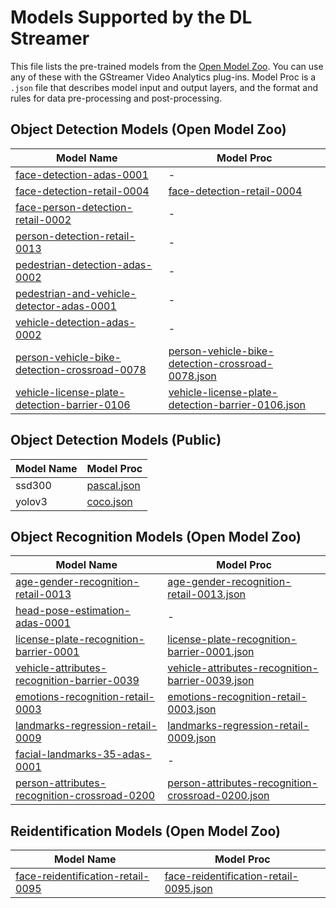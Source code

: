 # Models Supported by the DL Streamer

This file lists the pre-trained models from the [Open Model Zoo](https://github.com/opencv/open_model_zoo). You can use any of these with the GStreamer Video Analytics plug-ins. Model Proc is a `.json` file that describes model input and output layers, and the format and rules for data pre-processing and post-processing.

## Object Detection Models (Open Model Zoo)

| Model Name                                                                                                                                                                          | Model Proc |
|------------------------------------------------------------------------------------------------------------------------------------------------------------------------------------ |--------------------- |
| [face-detection-adas-0001](https://docs.openvinotoolkit.org/R5/_docs_Transportation_object_detection_face_pruned_mobilenet_reduced_ssd_shared_weights_caffe_desc_face_detection_adas_0001.html)                               | -                |
| [face-detection-retail-0004](https://docs.openvinotoolkit.org/R5/_docs_Retail_object_detection_face_sqnet10modif_ssd_0004_caffe_desc_face_detection_retail_0004.html)                                                        | [face-detection-retail-0004](../blob/master/samples/model_proc/face-detection-retail-0004.json)                |
| [face-person-detection-retail-0002](https://docs.openvinotoolkit.org/R5/_docs_Retail_object_detection_face_pedestrian_rmnet_ssssd_2heads_0002_caffe_desc_face_person_detection_retail_0002.html)                              | -                |
| [person-detection-retail-0013](https://docs.openvinotoolkit.org/R5/_docs_Retail_object_detection_pedestrian_rmnet_ssd_0013_caffe_desc_person_detection_retail_0013.html)                                                      | -                |
| [pedestrian-detection-adas-0002](https://docs.openvinotoolkit.org/R5/_docs_Transportation_object_detection_pedestrian_mobilenet_reduced_ssd_caffe_desc_pedestrian_detection_adas_0002.html)                                   | -                |
| [pedestrian-and-vehicle-detector-adas-0001](https://docs.openvinotoolkit.org/R5/_docs_Transportation_object_detection_pedestrian_and_vehicle_mobilenet_reduced_ssd_caffe_desc_pe1dd10d582cd5f94db32d33a85c5fd402.html) | -                |
| [vehicle-detection-adas-0002](https://docs.openvinotoolkit.org/R5/_docs_Transportation_object_detection_vehicle_mobilenet_reduced_ssd_caffe_desc_vehicle_detection_adas_0002.html)                                            | -                |
| [person-vehicle-bike-detection-crossroad-0078](https://docs.openvinotoolkit.org/R5/_docs_Security_object_detection_crossroad_0078_caffe_desc_person_vehicle_bike_detection_crossroad_0078.html)                               | [person-vehicle-bike-detection-crossroad-0078.json](../blob/master/samples/model_proc/person-vehicle-bike-detection-crossroad-0078.json)                |
| [vehicle-license-plate-detection-barrier-0106](https://docs.openvinotoolkit.org/R5/_docs_Security_object_detection_barrier_0106_tf_desc_vehicle_license_plate_detection_barrier_0106.html)                                    | [vehicle-license-plate-detection-barrier-0106.json](../blob/master/samples/model_proc/vehicle-license-plate-detection-barrier-0106.json)                |

## Object Detection Models (Public)

| Model Name                                                                                                                                                                          | Model Proc |
|------------------------------------------------------------------------------------------------------------------------------------------------------------------------------------ |--------------------- |
| ssd300 | [pascal.json](../blob/master/samples/model_proc/pascal.json)                |
| yolov3 | [coco.json](../blob/master/samples/model_proc/coco.json)

## Object Recognition Models (Open Model Zoo)

| Model Name                                                                                                                                                                                      | Model Proc  |
|-------------------------------------------------------------------------------------------------------------------------------------------------------------------------------------------------|--------------------- |
| [age-gender-recognition-retail-0013](https://docs.openvinotoolkit.org/R5/_docs_Retail_object_attributes_age_gender_caffe_desc_age_gender_recognition_retail_0013.html)                                                                    | [age-gender-recognition-retail-0013.json](../blob/master/samples/model_proc/age-gender-recognition-retail-0013.json)                |
| [head-pose-estimation-adas-0001](https://docs.openvinotoolkit.org/R5/_docs_Transportation_object_attributes_headpose_vanilla_cnn_desc_head_pose_estimation_adas_0001.html)                                                                | -                |
| [license-plate-recognition-barrier-0001](https://docs.openvinotoolkit.org/R5/_docs_Security_optical_character_recognition_license_plate_caffe_desc_license_plate_recognition_barrier_0001.html)                                           | [license-plate-recognition-barrier-0001.json](../blob/master/samples/model_proc/license-plate-recognition-barrier-0001.json)                |
| [vehicle-attributes-recognition-barrier-0039](https://docs.openvinotoolkit.org/R5/_docs_Security_object_attributes_vehicle_resnet10_update_1_caffe_desc_vehicle_attributes_recognition_barrier_0039.html)                                 | [vehicle-attributes-recognition-barrier-0039.json](../blob/master/samples/model_proc/vehicle-attributes-recognition-barrier-0039.json)                |
| [emotions-recognition-retail-0003](https://docs.openvinotoolkit.org/R5/_docs_Retail_object_attributes_emotions_recognition_0003_caffe_desc_emotions_recognition_retail_0003.html)                                                         | [emotions-recognition-retail-0003.json](../blob/master/samples/model_proc/emotions-recognition-retail-0003.json)                |
| [landmarks-regression-retail-0009](https://docs.openvinotoolkit.org/R5/_docs_Retail_object_attributes_landmarks_regression_0009_onnx_desc_landmarks_regression_retail_0009.html)                                                          | [landmarks-regression-retail-0009.json](../blob/master/samples/model_proc/landmarks-regression-retail-0009.json)                |
| [facial-landmarks-35-adas-0001](https://docs.openvinotoolkit.org/R5/_docs_Transportation_object_attributes_facial_landmarks_custom_35_facial_landmarks_caffe_desc_facial_landmarks_35_adas_0001.html)                                     | -                |
| [person-attributes-recognition-crossroad-0200](https://docs.openvinotoolkit.org/R5/_docs_Security_object_attributes_pedestrian_person_attributes_recognition_crossroad_0200_onnx_de02598a069f6e7bd67a8d352df43eaca0.html)  | [person-attributes-recognition-crossroad-0200.json](../blob/master/samples/model_proc/person-attributes-recognition-crossroad-0200.json)                |

## Reidentification Models (Open Model Zoo)

| Model Name                                                                                                                                              | Model Proc  |
|---------------------------------------------------------------------------------------------------------------------------------------------------------|--------------------- |
| [face-reidentification-retail-0095](https://docs.openvinotoolkit.org/R5/_docs_Retail_object_reidentification_face_mobilenet_based_onnx_0095_desc_face_reidentification_retail_0095.html)          | [face-reidentification-retail-0095.json](../blob/master/samples/model_proc/face-reidentification-retail-0095.json)                |
